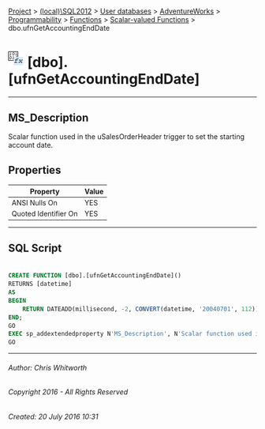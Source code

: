 #### 

[Project](../../../../../../index.md) > [(local)\\SQL2012](../../../../../index.md) > [User databases](../../../../index.md) > [AdventureWorks](../../../index.md) > [Programmability](../../index.md) > [Functions](../index.md) > [Scalar-valued Functions](Scalar-valued_Functions.md) > dbo.ufnGetAccountingEndDate

# ![Scalar-valued Functions](../../../../../../Images/Function_Scalar32.png) [dbo].[ufnGetAccountingEndDate]

---

## <a name="#description"></a>MS_Description

Scalar function used in the uSalesOrderHeader trigger to set the starting account date.

## <a name="#properties"></a>Properties

| Property | Value |
|---|---|
| ANSI Nulls On | YES |
| Quoted Identifier On | YES |


---

## <a name="#sqlscript"></a>SQL Script

```sql

CREATE FUNCTION [dbo].[ufnGetAccountingEndDate]()
RETURNS [datetime] 
AS 
BEGIN
    RETURN DATEADD(millisecond, -2, CONVERT(datetime, '20040701', 112));
END;
GO
EXEC sp_addextendedproperty N'MS_Description', N'Scalar function used in the uSalesOrderHeader trigger to set the starting account date.', 'SCHEMA', N'dbo', 'FUNCTION', N'ufnGetAccountingEndDate', NULL, NULL
GO

```


---

###### Author:  Chris Whitworth

###### Copyright 2016 - All Rights Reserved

###### Created: 20 July 2016 10:31

